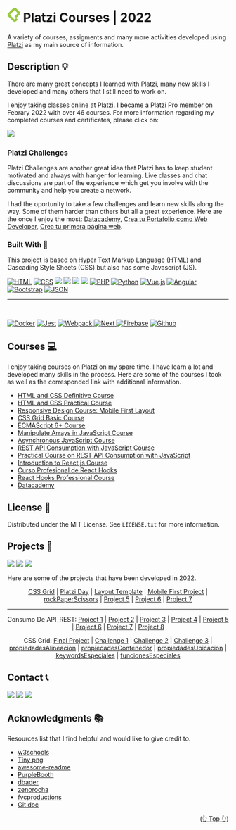 <div id="top"></div>

# <img src="../assets/platziLogo.png" alt="Logo"> Platzi Courses | 2022

A variety of courses, assigments and many more activities developed using [Platzi](https://platzi.com) as my main source of information.

<!-- ABOUT THE PROJECT -->

## Description 💡

There are many great concepts I learned with Platzi, many new skills I developed and many others that I still need to work on.

I enjoy taking classes online at Platzi. I became a Platzi Pro member on Febrary 2022 with over 46 courses. For more information regarding my completed courses and certificates, please click on:

[![](https://img.shields.io/badge/Platzi_Profile-121f3d?style=for-the-badge&logo=Platzi&logoColor=98CA3F)](https://platzi.com/p/DiazJuan/)

### Platzi Challenges

Platzi Challenges are another great idea that Platzi has to keep student motivated and always with hanger for learning. Live classes and chat discussions are part of the experience which get you involve with the community and help you create a network.

I had the oportunity to take a few challenges and learn new skills along the way. Some of them harder than others but all a great experience. Here are the once I enjoy the most: [Datacademy](https://platzi.com/blog/escuela-data-ia-datacademy/), [Crea tu Portafolio como Web Developer](https://platzi.com/blog/portafolio-web-2022/), [Crea tu primera página web](https://platzi.com/blog/primera-pagina-web-2022/).

### Built With 🔑

This project is based on Hyper Text Markup Language (HTML) and Cascading Style Sheets
(CSS) but also has some Javascript (JS).

[![HTML](https://img.shields.io/badge/HTML5-E34F26?style=for-the-badge&logo=html5&logoColor=white)](https://www.w3schools.com/whatis/whatis_html.asp)
[![CSS](https://img.shields.io/badge/CSS3-1572B6?style=for-the-badge&logo=css3&logoColor=white)](https://www.w3schools.com/whatis/whatis_css.asp)
[![](https://img.shields.io/badge/JavaScript-323330?style=for-the-badge&logo=javascript&logoColor=F7DF1E)](https://www.w3schools.com/whatis/whatis_js.asp)
[![](https://img.shields.io/badge/Node.js-339933?style=for-the-badge&logo=nodedotjs&logoColor=white)](https://www.w3schools.com/nodejs/default.asp)
[![](https://img.shields.io/badge/React-20232A?style=for-the-badge&logo=react&logoColor=61DAFB)](https://www.w3schools.com/whatis/whatis_react.asp)
[![](https://img.shields.io/badge/Git-F05032?style=for-the-badge&logo=git&logoColor=white)](https://git-scm.com/docs)
[![PHP](https://img.shields.io/badge/PHP-777BB4?style=for-the-badge&logo=Php&logoColor=white)](https://www.w3schools.com/php/default.asp)
[![Python](https://img.shields.io/badge/Python-3776AB?style=for-the-badge&logo=Python&logoColor=ffca28)](https://www.w3schools.com/python/default.asp)
[![Vue.js](https://img.shields.io/badge/Vue-184D66?style=for-the-badge&logo=Vue.js&logoColor=4FC08D)](https://www.w3schools.com/whatis/whatis_vue.asp)
[![Angular](https://img.shields.io/badge/Angular-222?style=for-the-badge&logo=Angular&logoColor=DD0031)](https://www.w3schools.com/whatis/whatis_angularjs.asp)
[![Bootstrap](https://img.shields.io/badge/Bootstrap-2F2625?style=for-the-badge&logo=Bootstrap&logoColor=7952B3)](https://www.w3schools.com/whatis/whatis_bootstrap.asp)
[![JSON](https://img.shields.io/badge/Json-41454A?style=for-the-badge&logo=Json&logoColor=000)](https://www.w3schools.com/whatis/whatis_json.asp)

---

[![]()]()
[![]()]()
[![]()]()
[![]()]()

<!-- How to edit the links:
https://www.youtube.com/watch?v=Dl-ekLb4quE
https://simpleicons.org/
https://www.w3schools.com/whatis/whatis_fullstack.asp -->

[![Docker](https://img.shields.io/badge/Docker-000?style=for-the-badge&logo=Docker&logoColor=2496ED)](https://www.docker.com/)
[![Jest](https://img.shields.io/badge/npm-CB3837?style=for-the-badge&logo=npm&logoColor=white)]()
[![Webpack](https://img.shields.io/badge/Webpack-8DD6F9?style=for-the-badge&logo=Webpack&logoColor=white) ]()
[![Next](https://img.shields.io/badge/next.js-000000?style=for-the-badge&logo=nextdotjs&logoColor=white) ]()
[![Firebase](https://img.shields.io/badge/firebase-ffca28?style=for-the-badge&logo=firebase&logoColor=black)]()
[![Github](https://img.shields.io/badge/GitHub-100000?style=for-the-badge&logo=github&logoColor=white)]()

## Courses 💻

I enjoy taking courses on Platzi on my spare time. I have learn a lot and developed many skills in the process. Here are some of the courses I took as well as the corresponded link with additional information.

- [HTML and CSS Definitive Course](https://github.com/JuanPabloDiaz/platzi/tree/main/2022/definitivoHTMLyCSS)
- [HTML and CSS Practical Course](https://github.com/JuanPabloDiaz/platzi/tree/main/2022/practicoHTMLyCSS)
- [Responsive Design Course: Mobile First Layout](https://github.com/JuanPabloDiaz/platzi/tree/main/2022/responsiveDesignMaquetacionMobileFirst)
- [CSS Grid Basic Course](https://github.com/JuanPabloDiaz/platzi/tree/main/2022/cssGridBasico)
- [ECMAScript 6+ Course](https://github.com/JuanPabloDiaz/platzi/tree/main/2022/ecmaScript6)
- [Manipulate Arrays in JavaScript Course](https://github.com/JuanPabloDiaz/platzi/tree/main/2022/manipulacionArraysJs)
- [Asynchronous JavaScript Course](https://github.com/JuanPabloDiaz/platzi/tree/main/2022/asincronismoJs)
- [REST API Consumption with JavaScript Course](https://github.com/JuanPabloDiaz/platzi/tree/main/2022/consumoAPI_RESTconJs)
- [Practical Course on REST API Consumption with JavaScript](https://github.com/JuanPabloDiaz/platzi/tree/main/2022/practicoConsumoAPI_RESTconJs)
- [Introduction to React.js Course](https://github.com/JuanPabloDiaz/platzi/tree/main/2022/introduccionReact.js)
- [Curso Profesional de React Hooks]()
- [React Hooks Professional Course](https://github.com/JuanPabloDiaz/platzi/tree/main/2022/profesionalReactHooks)
- [Datacademy](https://github.com/JuanPabloDiaz/platzi/tree/main/2022/datacademy)
<!-- - []()
- []()
- []() -->

<!-- LICENSE -->

## License 📜

Distributed under the MIT License. See `LICENSE.txt` for more information.

<!-- OTHER PROJECTS -->

## Projects 🚀

![](https://img.shields.io/badge/Platzi_Repos-121f3d?style=for-the-badge&logo=Platzi&logoColor=98CA3F)
[![](https://img.shields.io/badge/2021-222?style=for-the-badge)](https://github.com/JuanPabloDiaz/platzi/tree/main/2021)
[![](https://img.shields.io/badge/2022-222?style=for-the-badge)](https://github.com/JuanPabloDiaz/platzi/tree/main/2022)

Here are some of the projects that have been developed in 2022.

<div align="center">

[CSS Grid](https://jpdiaz.dev/platzi/2022/cssGridBasico/project/)
| [Platzi Day](https://jpdiaz.dev/platzi/2022/definitivoHTMLyCSS/web2022Challenges/platziDay.html)
| [Layout Template](https://jpdiaz.dev/platzi/2022/definitivoHTMLyCSS/courseChallenges/layoutProject.html)
| [Mobile First Project](https://jpdiaz.dev/platzi/2022/mobileFirst/)
| [rockPaperScissors](https://jpdiaz.dev/rock-paper-scissors/)
| [Project 5](#)
| [Project 6](#)
| [Project 7](#)

</div>

---

<div align="center">

Consumo De API_REST: [Project 1](https://jpdiaz.dev/platzi/2022/consumoAPI_RESTconJs/class/clase1.html)
| [Project 2](https://jpdiaz.dev/platzi/2022/consumoAPI_RESTconJs/class/clase2.html)
| [Project 3](https://jpdiaz.dev/platzi/2022/consumoAPI_RESTconJs/class/clase3.html)
| [Project 4](https://jpdiaz.dev/platzi/2022/consumoAPI_RESTconJs/class/clase4.html)
| [Project 5](https://jpdiaz.dev/platzi/2022/consumoAPI_RESTconJs/class/clase5.html)
| [Project 6](https://jpdiaz.dev/platzi/2022/consumoAPI_RESTconJs/class/clase6.html)
| [Project 7](https://jpdiaz.dev/platzi/2022/consumoAPI_RESTconJs/class/clase7.html)
| [Project 8](https://jpdiaz.dev/platzi/2022/consumoAPI_RESTconJs/class/clase8.html)

</div>

<div align="center">

CSS Grid: [Final Project](https://jpdiaz.dev/platzi/2022/cssGridBasico/project/)
| [Challenge 1](https://jpdiaz.dev/platzi/2022/cssGridBasico/challenge/reto.html)
| [Challenge 2](https://jpdiaz.dev/platzi/2022/cssGridBasico/challenge/reto1.html)
| [Challenge 3](https://jpdiaz.dev/platzi/2022/cssGridBasico/challenge/reto2.html)
| [propiedadesAlineacion](https://jpdiaz.dev/platzi/2022/cssGridBasico/propiedadesAlineacion/)
| [propiedadesContenedor](https://jpdiaz.dev/platzi/2022/cssGridBasico/propiedadesContenedor/)
| [propiedadesUbicacion](https://jpdiaz.dev/platzi/2022/cssGridBasico/propiedadesUbicacion/)
| [keywordsEspeciales](https://jpdiaz.dev/platzi/2022/cssGridBasico/keywordsEspeciales/)
| [funcionesEspeciales](https://jpdiaz.dev/platzi/2022/cssGridBasico/funcionesEspeciales/)

</div>

<!-- CONTACT -->

## Contact 📞

[![](https://img.shields.io/badge/@1diazdev-fff?style=for-the-badge&logo=linkedin&logoColor=0A66C2)](https://www.linkedin.com/in/1diazdev/)
[![](https://img.shields.io/badge/@1diazdev-fff?style=for-the-badge&logo=Twitter&logoColor=1DA1F2)](https://www.twitter.com/1diazdev)
[![](https://img.shields.io/badge/Gmail-fff?style=for-the-badge&logo=gmail&logoColor=EA4335)](mailto:juan.diaz93@hotmail.com)

<!--
[![](https://img.shields.io/badge/-fff?style=for-the-badge&logo=linkedin&logoColor=0A66C2)](https://www.linkedin.com/in/1diazdev/)
[![](https://img.shields.io/badge/-fff?style=for-the-badge&logo=Twitter&logoColor=1DA1F2)](https://www.twitter.com/1diazdev)
[![](https://img.shields.io/badge/-fff?style=for-the-badge&logo=gmail&logoColor=EA4335)](mailto:jdiaz028@email.cpcc.edu) -->
<!--
  ![Twitter Follow](https://img.shields.io/twitter/follow/1diazdev?label=@1diazdev)
  ![GitHub](https://img.shields.io/github/followers/JuanPabloDiaz?style=social)
   -->

<!-- ACKNOWLEDGMENTS -->

## Acknowledgments 📚

Resources list that I find helpful and would like to give credit to.

- [w3schools](https://www.w3schools.com/)
- [Tiny png](https://tinypng.com/)
- [awesome-readme](https://github.com/matiassingers/awesome-readme)
- [PurpleBooth](https://gist.github.com/PurpleBooth/109311bb0361f32d87a2)
- [dbader](https://github.com/dbader/readme-template)
- [zenorocha](https://gist.github.com/zenorocha/4526327)
- [fvcproductions](https://gist.github.com/fvcproductions/1bfc2d4aecb01a834b46)
- [Git doc](https://git-scm.com/doc)

<p align="right">(<a href="#top">👆 Top 👆</a>)</p>

<!-- MARKDOWN LINKS & IMAGES -->
<!-- https://www.markdownguide.org/basic-syntax/#reference-style-links -->
